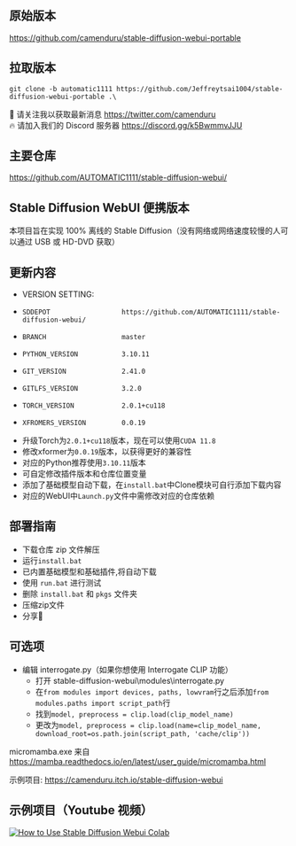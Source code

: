 ## 原始版本
https://github.com/camenduru/stable-diffusion-webui-portable
## 拉取版本
`git clone -b automatic1111 https://github.com/Jeffreytsai1004/stable-diffusion-webui-portable .\`

🐣 请关注我以获取最新消息 https://twitter.com/camenduru <br />
🔥 请加入我们的 Discord 服务器 https://discord.gg/k5BwmmvJJU

## 主要仓库
https://github.com/AUTOMATIC1111/stable-diffusion-webui/

## Stable Diffusion WebUI 便携版本
本项目旨在实现 100% 离线的 Stable Diffusion（没有网络或网络速度较慢的人可以通过 USB 或 HD-DVD 获取）

## 更新内容
- VERSION SETTING:
-     SDDEPOT                  https://github.com/AUTOMATIC1111/stable-diffusion-webui/
-     BRANCH                   master
-     PYTHON_VERSION           3.10.11
-     GIT_VERSION              2.41.0
-     GITLFS_VERSION           3.2.0
-     TORCH_VERSION            2.0.1+cu118
-     XFROMERS_VERSION         0.0.19

- 升级Torch为`2.0.1+cu118`版本，现在可以使用`CUDA 11.8`
- 修改xformer为`0.0.19`版本，以获得更好的兼容性
- 对应的Python推荐使用`3.10.11`版本
- 可自定修改插件版本和仓库位置变量
- 添加了基础模型自动下载，在`install.bat`中Clone模块可自行添加下载内容
- 对应的WebUI中`Launch.py`文件中需修改对应的仓库依赖

## 部署指南
- 下载仓库 zip 文件解压
- 运行`install.bat`
- 已内置基础模型和基础插件,将自动下载
- 使用 `run.bat` 进行测试
- 删除 `install.bat` 和 `pkgs` 文件夹
- 压缩zip文件
- 分享🎉

## 可选项
- 编辑 interrogate.py（如果你想使用 Interrogate CLIP 功能）
    - 打开 stable-diffusion-webui\modules\interrogate.py
    - 在`from modules import devices, paths, lowvram`行之后添加`from modules.paths import script_path`行
    - 找到`model, preprocess = clip.load(clip_model_name)`
    - 更改为`model, preprocess = clip.load(name=clip_model_name, download_root=os.path.join(script_path, 'cache/clip'))`

micromamba.exe 来自 https://mamba.readthedocs.io/en/latest/user_guide/micromamba.html

示例项目: https://camenduru.itch.io/stable-diffusion-webui

## 示例项目（Youtube 视频）
[![How to Use Stable Diffusion Webui Colab](https://i.imgur.com/Zi3LsXj.jpg)](https://www.youtube.com/watch?v=PHZ0VC_Losk)
